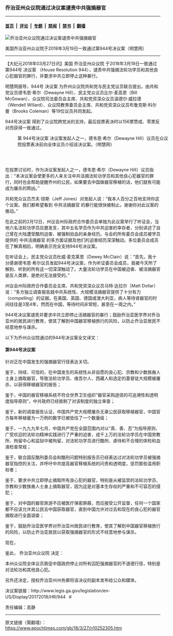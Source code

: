 ### 乔治亚州众议院通过决议案谴责中共强摘器官

---

#### [首页](../../../..?n10252305) &nbsp;|&nbsp; [评论](../../../../../epoch-comment?n10252305) &nbsp;|&nbsp; [专题](../../../../../epoch-special?n10252305) &nbsp;|&nbsp; [禁闻](../../../../../epoch-news?n10252305) &nbsp;|&nbsp; [禁书](../../../../../books?n10252305) &nbsp;|&nbsp; [翻墙](https://github.com/gfw-breaker/nogfw/blob/master/README.md?n10252305)


<div><img alt="乔治亚州众议院通过决议案谴责中共强摘器官" class="attachment-djy_600_400 size-djy_600_400 wp-post-image" src="https://i.epochtimes.com/assets/uploads/2018/03/2018-3-25-george-house-support_01-ss.jpg"/>
<div class="caption">
 <p>
  美国乔治亚州众议院于2018年3月19日一致通过第944号决议案（明慧网）
 </p>
</div></div><hr/><div class="post_content" id="artbody" itemprop="articleBody">
 <!-- article content begin -->
 <p>
  【大纪元2018年03月27日讯】美国
  <ok href="https://www.epochtimes.com/gb/tag/%E4%B9%94%E6%B2%BB%E4%BA%9A%E5%B7%9E%E4%BC%97%E8%AE%AE%E9%99%A2.html">
   乔治亚州众议院
  </ok>
  于2018年3月19日一致通过第944号
  <ok href="https://www.epochtimes.com/gb/tag/%E5%86%B3%E8%AE%AE%E6%A1%88.html">
   决议案
  </ok>
  （House Resolution 944），谴责中共强摘法轮功学员和其他良心犯器官的罪行，并要求中共立即停止这种暴行。
 </p>
 <p>
  明慧网报导，944号
  <ok href="https://www.epochtimes.com/gb/tag/%E5%86%B3%E8%AE%AE%E6%A1%88.html">
   决议案
  </ok>
  为乔州众议院共和党与民主党议员联合提出，由共和党议员德韦恩‧希尔（Dewayne Hill）、民主党众议员比尔‧麦高恩（Bill McGowan）、众议院司法委员会主席、共和党资深众议员温德尔‧威拉德（Wendell Willard）、众议院教育委员会主席、共和党资深众议员布鲁克斯‧科尔曼（Brooks Coleman）等19位议员共同发起。
 </p>
 <p>
  <ok href="https://www.epochtimes.com/gb/tag/944%E5%8F%B7%E5%86%B3%E8%AE%AE%E6%A1%88.html">
   944号决议案
  </ok>
  得到了众议院跨党派的支持，最后投票表决时以156票赞成、零票反对而获得一致通过。
 </p>
 <figure aria-describedby="caption-attachment-10252332" class="wp-caption aligncenter" id="attachment_10252332" style="width: 500px">
  <ok href="https://i.epochtimes.com/assets/uploads/2018/03/2018-3-25-george-house-support_02-ss.jpg" target="_blank">
   <img alt="" class="size-full wp-image-10252332" src="https://i.epochtimes.com/assets/uploads/2018/03/2018-3-25-george-house-support_02-ss.jpg"/>
  </ok>
  <br/><figcaption class="wp-caption-text" id="caption-attachment-10252332">
   第
   <ok href="https://www.epochtimes.com/gb/tag/944%E5%8F%B7%E5%86%B3%E8%AE%AE%E6%A1%88.html">
    944号决议案
   </ok>
   决议案发起人之一，德韦恩‧希尔（Dewayne Hill）议员在众议院投票表决前向全体议员介绍该决议案。（明慧网）
  </figcaption><br/>
 </figure><br/>
 <p>
  在投票讨论时，作为决议案发起人之一，德韦恩‧希尔（Dewayne Hill）议员指出：“本决议案会使更多的人来关注中共活摘法轮功学员和其他良心犯器官的罪行，同时也会帮助提醒乔州的公民，如果要去中国做器官移植的话，他们就有可能成为屠杀的帮凶。”
 </p>
 <p>
  共和党众议员杰夫‧琼斯（Jeff Jones）对发起人说：“我本人百分之百地支持你这个议案。我们都希望看到
  <ok href="https://www.epochtimes.com/gb/tag/%E4%B8%AD%E5%85%B1%E6%B4%BB%E6%91%98%E5%99%A8%E5%AE%98.html">
   中共活摘器官
  </ok>
  的暴行能很快被制止。谢谢你对此议案的推动。”
 </p>
 <p>
  在此之前的2月12日，州议会州际政府合作委员会单独为此议案举行了听证会，当地六名法轮功学员应邀发言，其中五名学员作为中共迫害的幸存者，分别讲述了自己曾在大陆遭受酷刑迫害、被强制验血的亲身经历。与会的所有委员会成员被学员提供的
  <ok href="https://www.epochtimes.com/gb/tag/%E4%B8%AD%E5%85%B1%E6%B4%BB%E6%91%98%E5%99%A8%E5%AE%98.html">
   中共活摘器官
  </ok>
  的多方面证据及他们的迫害经历深深触动。多位委员会成员在了解真相后，明确表示完全支持944号决议案。
 </p>
 <p>
  在听证会上，民主党众议员杜威‧麦克莱恩（Dewey McClain）说：“首先，我十分感谢德韦恩‧希尔议员发起944号决议案，作为听证委员会成员，我被今天所了解到、听到的所有这一切深深触动了。大量法轮功学员在中国被迫害、被活摘器官是反人类罪，是绝对无法接受的。”
 </p>
 <p>
  州议会州际政府合作委员会主席、共和党资深众议员马特‧达拉尔（Matt Dollar）说：“多方独立调查报告就中共系统性、大规模活摘器官提供了十分有力（compelling）的证据。在美国、英国、德国或澳大利亚，病人等待肾器官的时间往往是3至4年，然而在中国，等待时间非常短，甚至在一周之内。”
 </p>
 <p>
  944号决议案谴责并要求中共立即停止活摘器官的暴行；鼓励乔治亚医学界对乔治亚州的居民进行教育，使其了解到中国器官移植旅行的风险，以防止乔治亚居民不经意地参与谋杀。
 </p>
 <p>
  以下为乔州众议院通过的944号决议案全文译文：
 </p>
 <h4>
  第944号决议案
 </h4>
 <p>
  针对正在中国发生的强摘器官行径表达关切。
 </p>
 <p>
  鉴于，持续、可信的，在中国发生的系统性从非自愿的良心犯、宗教和少数族裔人士身上摘取器官，导致法轮功学员、维吾尔人、西藏人和选定的基督徒大规模被屠杀，以获得移植器官的报告；
 </p>
 <p>
  鉴于，中国的器官移植系统不符合世界卫生组织“器官采购途径的可追溯性和透明度指导原则”，中共政府已经抵制了对该制度的独立审查；
 </p>
 <p>
  鉴于，新的调查报告认证，中国共产党大规模屠杀无辜公民获取移植器官，中国官方每年移植量为一万例的数字已被低估了一个数量级；
 </p>
 <p>
  鉴于，一九九九年七月，中国共产党在全国范围内对以“真、善、忍”为指导原则、广受欢迎的法轮功精神实践进行了严重的迫害，成千上万的法轮功学员在中国劳教所、拘留中心和监狱中被拘留，对法轮功学员进行酷刑、虐待和不合理的体检和血液检查常规；
 </p>
 <p>
  鉴于，联合国反酷刑委员会和酷刑问题特别报告员已经表达过对法轮功学员被强摘器官指控的关注，并呼吁中共提高器官移植系统的问责和透明度，惩罚那些滥用职权者；
 </p>
 <p>
  鉴于，要求中共立即停止摘取所有良心犯的器官，特别是从被监禁的法轮功学员、宗教和少数族裔人士身上摘取器官，因为这是对基本生存权的严重和不可容忍的侵犯；
 </p>
 <p>
  鉴于，对中国的器官旅游不应被医疗保密屏蔽，而应接受公开监督，任何一个国家都不应该允许其公民去中国获取器官，直到中国允许对过去和现在的良心犯的器官摘取进行全面调查；
 </p>
 <p>
  鉴于，鼓励乔治亚医学界对乔治亚州居民进行教育，使其了解到中国器官移植旅行的风险，以防止乔治亚居民以获取强摘器官的形式不经意地参与谋杀。
 </p>
 <p>
  现在，
 </p>
 <p>
  鉴此，
  <ok href="https://www.epochtimes.com/gb/tag/%E4%B9%94%E6%B2%BB%E4%BA%9A%E5%B7%9E%E4%BC%97%E8%AE%AE%E9%99%A2.html">
   乔治亚州众议院
  </ok>
  决定：
 </p>
 <p>
  本州众议院全体议员敦促中国政府停止对所有囚犯强摘器官的不道德行径，特别是对法轮功和其他良心犯。
 </p>
 <p>
  另外还决定，授权乔治亚州州务卿将该决议的副本发布给公众和媒体。
 </p>
 <p>
  决议案链接：http://www.legis.ga.gov/legislation/en-US/Display/20172018/HR/944  ＃
 </p>
 <p>
  责任编辑：高静
 </p>
 <!-- article content end -->
 <div id="below_article_ad">
 </div>
</div>


---

原文链接（需翻墙）：https://www.epochtimes.com/gb/18/3/27/n10252305.htm